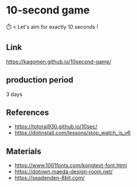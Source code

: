 # 10-second game

⏱️ < Let's aim for exactly 10 seconds !

## Link

https://kagomen.github.io/10second-game/

## production period

3 days

## References

- https://totoraj930.github.io/10sec/
- https://dotinstall.com/lessons/stop_watch_js_v6

## Materials

- https://www.1001fonts.com/kongtext-font.html
- https://dotown.maeda-design-room.net/
- https://seadenden-8bit.com/
